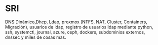 # SRI
DNS Dinámico,Dhcp, Ldap, proxmox (NTFS, NAT, Cluster, Containers, Migración), usuarios de ldap, registro de usuarios ldap mediante python, ssh, systemctl, journal, azure, ceph, dockers, subdominios externos, dnssec y miles de cosas mas.
